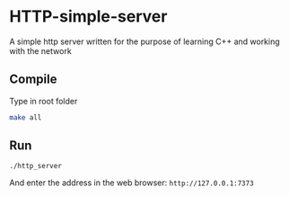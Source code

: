 # HTTP-simple-server

A simple http server written for the purpose of learning C++ and working with the network

## Compile

Type in root folder

```bash
make all
```

## Run

```
./http_server
```

And enter the address in the web browser: `http://127.0.0.1:7373`